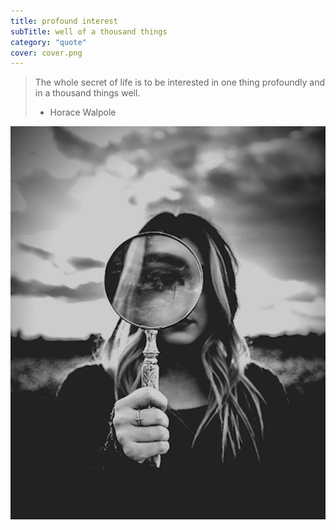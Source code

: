 ```yaml
---
title: profound interest
subTitle: well of a thousand things
category: "quote"
cover: cover.png
---
```


> The whole secret of life is to be interested in one thing profoundly and in a thousand things well.
>
> - Horace Walpole

![Woman looking at viewer with a large magnifying glass in front of her face, magnifying one eye](cover.png)
